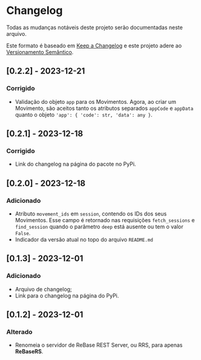 # Changelog

Todas as mudanças notáveis deste projeto serão documentadas neste arquivo.

Este formato é baseado em [Keep a Changelog](https://keepachangelog.com/en/1.0.0/)
e este projeto adere ao [Versionamento Semântico](https://semver.org/spec/v2.0.0.html).

## [0.2.2] - 2023-12-21

### Corrigido
- Validação do objeto `app` para os Movimentos. Agora, ao criar um Movimento, são aceitos tanto os atributos separados `appCode` e `appData` quanto o objeto `'app': { 'code': str, 'data': any }`.

## [0.2.1] - 2023-12-18

### Corrigido
- Link do changelog na página do pacote no PyPi.

## [0.2.0] - 2023-12-18

### Adicionado
- Atributo `movement_ids` em `session`, contendo os IDs dos seus Movimentos. Esse campo é retornado nas requisições `fetch_sessions` e `find_session` quando o parâmetro `deep` está ausente ou tem o valor `False`.
- Indicador da versão atual no topo do arquivo `README.md`

## [0.1.3] - 2023-12-01

### Adicionado
- Arquivo de changelog;
- Link para o changelog na página do PyPi.

## [0.1.2] - 2023-12-01

### Alterado
- Renomeia o servidor de ReBase REST Server, ou RRS, para apenas **ReBaseRS**.
